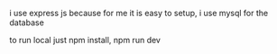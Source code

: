i use express js because for me it is easy to setup, i use mysql for the database

to run local just npm install, npm run dev